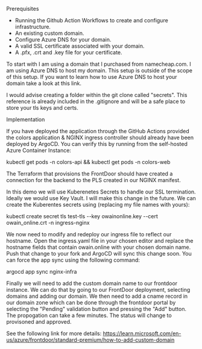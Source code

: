 Prerequisites 

* Running the Github Action Workflows to create and configure infrastructure.
* An existing custom domain.
* Configure Azure DNS for your domain.
* A valid SSL certificate associated with your domain.
* A .pfx, .crt and .key file for your certificate.

To start with I am using a domain that I purchased from namecheap.com. I am using Azure DNS to host my domain. This setup is outside of the scope of this setup. If you want to learn how to use Azure DNS to host your domain take a look at this link.

I would advise creating a folder within the git clone called "secrets". This reference is already included in the .gitignore and will be a safe place to store your tls keys and certs.

Implementation 

If you have deployed the application through the GitHub Actions provided the colors application & NGINX ingress controller should already have been deployed by ArgoCD. You can verify this by running from the self-hosted Azure Container Instance:

kubectl get pods -n colors-api && kubectl get pods -n colors-web

The Terraform that provisions the FrontDoor should have created a connection for the backend to the PLS created in our NGINX manifest.

In this demo we will use Kuberenetes Secrets to handle our SSL termination. Ideally we would use Key Vault. I will make this change in the future.
We can create the Kuberentes secrets using (replacing my file names with yours): 

kubectl create secret tls test-tls --key owainonline.key --cert owain_online.crt -n ingress-nginx

We now need to modify and redeploy our ingress file to reflect our hostname. Open the ingress.yaml file in your chosen editor and replace the hostname fields that contain owain.online with your chosen domain name. Push that change to your fork and ArgoCD will sync this change soon. You can force the app sync using the following command: 

argocd app sync nginx-infra

Finally we will need to add the custom domain name to our frontdoor instance. We can do that by going to our FrontDoor deployment, selecting domains and adding our domain. We then need to add a cname record in our domain zone which can be done through the frontdoor portal by selecting the "Pending" validation button and pressing the "Add" button. The propogation can take a few minutes. The status will change to provisoned and approved. 

See the following link for more details: https://learn.microsoft.com/en-us/azure/frontdoor/standard-premium/how-to-add-custom-domain